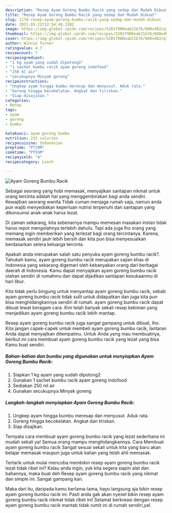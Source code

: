 ```yaml
---
description: "Resep Ayam Goreng Bumbu Racik yang sedap dan Mudah Dibuat"
title: "Resep Ayam Goreng Bumbu Racik yang sedap dan Mudah Dibuat"
slug: 1178-resep-ayam-goreng-bumbu-racik-yang-sedap-dan-mudah-dibuat
date: 2021-03-21T12:54:49.310Z
image: https://img-global.cpcdn.com/recipes/5201f980eab21b76/680x482cq70/ayam-goreng-bumbu-racik-foto-resep-utama.jpg
thumbnail: https://img-global.cpcdn.com/recipes/5201f980eab21b76/680x482cq70/ayam-goreng-bumbu-racik-foto-resep-utama.jpg
cover: https://img-global.cpcdn.com/recipes/5201f980eab21b76/680x482cq70/ayam-goreng-bumbu-racik-foto-resep-utama.jpg
author: Winnie Turner
ratingvalue: 4.7
reviewcount: 7
recipeingredient:
- "1 kg ayam yang sudah dipotong2"
- "1 sachet bumbu racik ayam goreng indofood"
- "250 ml air"
- "secukupnya Minyak goreng"
recipeinstructions:
- "Ungkep ayam hingga bumbu meresap dan menyusut. Aduk rata."
- "Goreng hingga kecokelatan. Angkat dan tiriskan."
- "Siap disajikan."
categories:
- Resep
tags:
- ayam
- goreng
- bumbu

katakunci: ayam goreng bumbu 
nutrition: 232 calories
recipecuisine: Indonesian
preptime: "PT19M"
cooktime: "PT55M"
recipeyield: "4"
recipecategory: Lunch

---
```



![Ayam Goreng Bumbu Racik](https://img-global.cpcdn.com/recipes/5201f980eab21b76/680x482cq70/ayam-goreng-bumbu-racik-foto-resep-utama.jpg)

Sebagai seorang yang hobi memasak, menyajikan santapan nikmat untuk orang tercinta adalah hal yang menggembirakan bagi anda sendiri. Kewajiban seorang  wanita Tidak cuman menjaga rumah saja, namun anda pun wajib menyediakan keperluan nutrisi terpenuhi dan santapan yang dikonsumsi anak-anak harus lezat.

Di zaman  sekarang, kita sebenarnya mampu memesan masakan instan tidak harus repot mengolahnya terlebih dahulu. Tapi ada juga lho orang yang memang ingin memberikan yang terlezat bagi orang tercintanya. Karena, memasak sendiri jauh lebih bersih dan kita pun bisa menyesuaikan berdasarkan selera keluarga tercinta. 



Apakah anda merupakan salah satu penyuka ayam goreng bumbu racik?. Tahukah kamu, ayam goreng bumbu racik merupakan sajian khas di Indonesia yang sekarang digemari oleh kebanyakan orang dari berbagai daerah di Indonesia. Kamu dapat menyajikan ayam goreng bumbu racik olahan sendiri di rumahmu dan dapat dijadikan santapan kesukaanmu di hari libur.

Kita tidak perlu bingung untuk menyantap ayam goreng bumbu racik, sebab ayam goreng bumbu racik tidak sulit untuk didapatkan dan juga kita pun bisa menghidangkannya sendiri di rumah. ayam goreng bumbu racik dapat dibuat lewat beragam cara. Kini telah banyak sekali resep kekinian yang menjadikan ayam goreng bumbu racik lebih mantap.

Resep ayam goreng bumbu racik juga sangat gampang untuk dibuat, lho. Kita jangan capek-capek untuk membeli ayam goreng bumbu racik, lantaran Anda dapat menyajikan ditempatmu. Untuk Anda yang mau membuatnya, berikut ini cara membuat ayam goreng bumbu racik yang lezat yang bisa Kamu buat sendiri.

<!--inarticleads1-->

##### Bahan-bahan dan bumbu yang digunakan untuk menyiapkan Ayam Goreng Bumbu Racik:

1. Siapkan 1 kg ayam yang sudah dipotong2
1. Gunakan 1 sachet bumbu racik ayam goreng indofood
1. Sediakan 250 ml air
1. Gunakan secukupnya Minyak goreng




<!--inarticleads2-->

##### Langkah-langkah menyiapkan Ayam Goreng Bumbu Racik:

1. Ungkep ayam hingga bumbu meresap dan menyusut. Aduk rata.
1. Goreng hingga kecokelatan. Angkat dan tiriskan.
1. Siap disajikan.




Ternyata cara membuat ayam goreng bumbu racik yang lezat sederhana ini mudah sekali ya! Semua orang mampu menghidangkannya. Cara Membuat ayam goreng bumbu racik Sangat sesuai sekali untuk kita yang baru akan belajar memasak maupun juga untuk kalian yang telah ahli memasak.

Tertarik untuk mulai mencoba membikin resep ayam goreng bumbu racik lezat tidak ribet ini? Kalau anda ingin, yuk kita segera siapin alat dan bahannya, maka buat deh Resep ayam goreng bumbu racik yang nikmat dan simple ini. Sangat gampang kan. 

Maka dari itu, daripada kamu berlama-lama, hayo langsung aja bikin resep ayam goreng bumbu racik ini. Pasti anda gak akan nyesel bikin resep ayam goreng bumbu racik nikmat tidak ribet ini! Selamat berkreasi dengan resep ayam goreng bumbu racik mantab tidak rumit ini di rumah sendiri,ya!.

